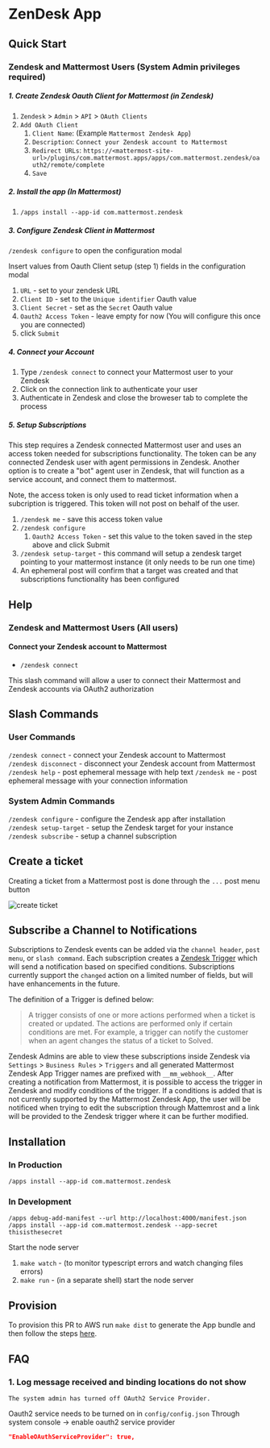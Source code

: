 # ZenDesk App

## Quick Start

### Zendesk and Mattermost Users (System Admin privileges required)

##### 1. Create Zendesk Oauth Client for Mattermost (in Zendesk)

1. `Zendesk` > `Admin` > `API` > `OAuth Clients`
1. `Add OAuth Client`
    1. `Client Name`: (Example `Mattermost Zendesk App`)
    1. `Description`: `Connect your Zendesk account to Mattermost`
    1. `Redirect URLs`: `https://<mattermost-site-url>/plugins/com.mattermost.apps/apps/com.mattermost.zendesk/oauth2/remote/complete`
    1. `Save`

##### 2. Install the app (In Mattermost)

1. `/apps install --app-id com.mattermost.zendesk`

##### 3. Configure Zendesk Client in Mattermost

`/zendesk configure` to open the configuration modal

Insert values from Oauth Client setup (step 1) fields in the configuration modal

1. `URL` - set to your zendesk URL
1. `Client ID` - set to the `Unique identifier` Oauth value
1. `Client Secret` - set as the `Secret` Oauth value
1. `Oauth2 Access Token` - leave empty for now (You will configure this once you are connected)
1. click `Submit`

##### 4. Connect your Account

1. Type `/zendesk connect` to connect your Mattermost user to your Zendesk
1. Click on the connection link to authenticate your user
1. Authenticate in Zendesk and close the broweser tab to complete the process

##### 5. Setup Subscriptions

This step requires a Zendesk connected Mattermost user and uses an access token needed for subscriptions functionality.  The token can be any connected Zendesk user with agent permissions in Zendesk.  Another option is to create a "bot" agent user in Zendesk, that will function as a service account, and connect them to mattermost.

Note, the access token is only used to read ticket information when a subcription is triggered.  This token will not post on behalf of the user.

1. `/zendesk me` - save this access token value
1. `/zendesk configure`
    1. `Oauth2 Access Token` - set this value to the token saved in the step above and click Submit
1. `/zendesk setup-target` - this command will setup a zendesk target pointing to your mattermost instance (it only needs to be run one time)
1. An ephemeral post will confirm that a target was created and that subscriptions functionality has been configured

## Help

### Zendesk and Mattermost Users (All users)

#### Connect your Zendesk account to Mattermost

- `/zendesk connect`

This slash command will allow a user to connect their Mattermost and Zendesk
accounts via OAuth2 authorization

## Slash Commands

### User Commands

`/zendesk connect` - connect your Zendesk account to Mattermost  
`/zendesk disconnect` - disconnect your Zendesk account from Mattermost  
`/zendesk help` - post ephemeral message with help text
`/zendesk me` - post ephemeral message with your connection information  

### System Admin Commands

`/zendesk configure` - configure the Zendesk app after installation  
`/zendesk setup-target` - setup the Zendesk target for your instance
`/zendesk subscribe` - setup a channel subscription  

## Create a ticket

Creating a ticket from a Mattermost post is done through the `...` post menu button

![create ticket](./docs/create-ticket.gif)

## Subscribe a Channel to Notifications

Subscriptions to Zendesk events can be added via the `channel header`, `post menu`, or `slash command`. Each subscription creates a [Zendesk Trigger](https://developer.zendesk.com/rest_api/docs/support/triggers) which will send a notification based on specified conditions.  Subscriptions currently support the `changed` action on a limited number of fields, but will have enhancements in the future.

The definition of a Trigger is defined below:
> A trigger consists of one or more actions performed when a ticket is created or updated. The actions are performed only if certain conditions are met. For example, a trigger can notify the customer when an agent changes the status of a ticket to Solved.

Zendesk Admins are able to view these subscriptions inside Zendesk via `Settings` > `Business Rules` > `Triggers` and all generated Mattermost Zendesk App Trigger names are prefixed with `__mm_webhook__`.  After creating a notification from Mattermost, it is possible to access the trigger in Zendesk and modify conditions of the trigger. If a conditions is added that is not currently supported by the Mattermost Zendesk App, the user will be notificed when trying to edit the subscription through Mattemrost and a link will be provided to the Zendesk trigger where it can be further modified.

## Installation

### In Production

`/apps install --app-id com.mattermost.zendesk`

### In Development

`/apps debug-add-manifest --url http://localhost:4000/manifest.json`  
`/apps install --app-id com.mattermost.zendesk --app-secret thisisthesecret`

Start the node server

1. `make watch` - (to monitor typescript errors and watch changing files errors)
1. `make run` - (in a separate shell) start the node server

## Provision

To provision this PR to AWS run `make dist` to generate the App bundle and then follow the steps [here](https://github.com/mattermost/mattermost-plugin-apps#provisioning).

## FAQ

### 1. Log message received and binding locations do not show

`The system admin has turned off OAuth2 Service Provider.`

Oauth2 service needs to be turned on in `config/config.json`
Through system console -> enable oauth2 service provider

```json
"EnableOAuthServiceProvider": true,
```
